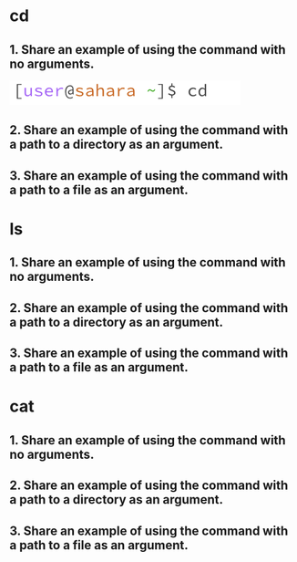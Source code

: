 # cd
## 1. Share an example of using the command with no arguments.
![Image](cd1.png)
## 2. Share an example of using the command with a path to a directory as an argument.
## 3. Share an example of using the command with a path to a file as an argument.
# ls
## 1. Share an example of using the command with no arguments.
## 2. Share an example of using the command with a path to a directory as an argument.
## 3. Share an example of using the command with a path to a file as an argument.
# cat
## 1. Share an example of using the command with no arguments.
## 2. Share an example of using the command with a path to a directory as an argument.
## 3. Share an example of using the command with a path to a file as an argument.
